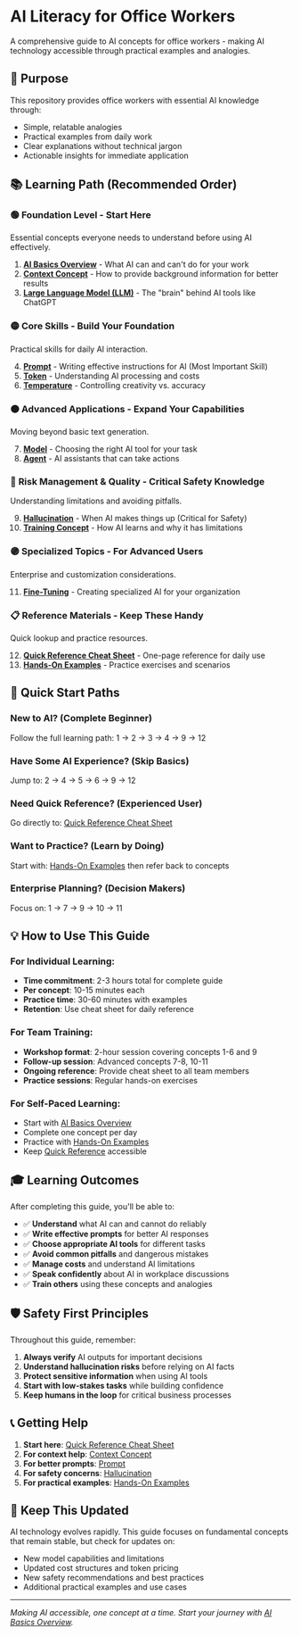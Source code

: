 # AI Literacy for Office Workers

A comprehensive guide to AI concepts for office workers - making AI technology accessible through practical examples and analogies.

## 🎯 Purpose

This repository provides office workers with essential AI knowledge through:
- Simple, relatable analogies
- Practical examples from daily work
- Clear explanations without technical jargon
- Actionable insights for immediate application

## 📚 Learning Path (Recommended Order)

### 🟢 **Foundation Level** - Start Here
Essential concepts everyone needs to understand before using AI effectively.

1. **[AI Basics Overview](./ai-basics-overview.md)** - What AI can and can't do for your work
2. **[Context Concept](./context-concept.md)** - How to provide background information for better results
3. **[Large Language Model (LLM)](./01-large-language-model.md)** - The "brain" behind AI tools like ChatGPT

### 🟡 **Core Skills** - Build Your Foundation
Practical skills for daily AI interaction.

4. **[Prompt](./04-prompt.md)** - Writing effective instructions for AI (Most Important Skill)
5. **[Token](./03-token.md)** - Understanding AI processing and costs
6. **[Temperature](./05-temperature.md)** - Controlling creativity vs. accuracy

### 🟠 **Advanced Applications** - Expand Your Capabilities
Moving beyond basic text generation.

7. **[Model](./02-model.md)** - Choosing the right AI tool for your task
8. **[Agent](./06-agent.md)** - AI assistants that can take actions

### 🔴 **Risk Management & Quality** - Critical Safety Knowledge
Understanding limitations and avoiding pitfalls.

9. **[Hallucination](./07-hallucination.md)** - When AI makes things up (Critical for Safety)
10. **[Training Concept](./training-concept.md)** - How AI learns and why it has limitations

### 🟣 **Specialized Topics** - For Advanced Users
Enterprise and customization considerations.

11. **[Fine-Tuning](./08-fine-tuning.md)** - Creating specialized AI for your organization

### 📋 **Reference Materials** - Keep These Handy
Quick lookup and practice resources.

12. **[Quick Reference Cheat Sheet](./quick-reference-cheat-sheet.md)** - One-page reference for daily use
13. **[Hands-On Examples](./hands-on-examples.md)** - Practice exercises and scenarios

## 🚀 Quick Start Paths

### **New to AI?** (Complete Beginner)
Follow the full learning path: 1 → 2 → 3 → 4 → 9 → 12

### **Have Some AI Experience?** (Skip Basics)
Jump to: 2 → 4 → 5 → 6 → 9 → 12

### **Need Quick Reference?** (Experienced User)
Go directly to: [Quick Reference Cheat Sheet](./quick-reference-cheat-sheet.md)

### **Want to Practice?** (Learn by Doing)
Start with: [Hands-On Examples](./hands-on-examples.md) then refer back to concepts

### **Enterprise Planning?** (Decision Makers)
Focus on: 1 → 7 → 9 → 10 → 11

## 💡 How to Use This Guide

### **For Individual Learning:**
- **Time commitment**: 2-3 hours total for complete guide
- **Per concept**: 10-15 minutes each
- **Practice time**: 30-60 minutes with examples
- **Retention**: Use cheat sheet for daily reference

### **For Team Training:**
- **Workshop format**: 2-hour session covering concepts 1-6 and 9
- **Follow-up session**: Advanced concepts 7-8, 10-11
- **Ongoing reference**: Provide cheat sheet to all team members
- **Practice sessions**: Regular hands-on exercises

### **For Self-Paced Learning:**
- Start with [AI Basics Overview](./ai-basics-overview.md)
- Complete one concept per day
- Practice with [Hands-On Examples](./hands-on-examples.md)
- Keep [Quick Reference](./quick-reference-cheat-sheet.md) accessible

## 🎓 Learning Outcomes

After completing this guide, you'll be able to:
- ✅ **Understand** what AI can and cannot do reliably
- ✅ **Write effective prompts** for better AI responses
- ✅ **Choose appropriate AI tools** for different tasks
- ✅ **Avoid common pitfalls** and dangerous mistakes
- ✅ **Manage costs** and understand AI limitations
- ✅ **Speak confidently** about AI in workplace discussions
- ✅ **Train others** using these concepts and analogies

## 🛡️ Safety First Principles

Throughout this guide, remember:
1. **Always verify** AI outputs for important decisions
2. **Understand hallucination risks** before relying on AI facts
3. **Protect sensitive information** when using AI tools
4. **Start with low-stakes tasks** while building confidence
5. **Keep humans in the loop** for critical business processes

## 📞 Getting Help

1. **Start here**: [Quick Reference Cheat Sheet](./quick-reference-cheat-sheet.md)
2. **For context help**: [Context Concept](./context-concept.md)
3. **For better prompts**: [Prompt](./04-prompt.md)
4. **For safety concerns**: [Hallucination](./07-hallucination.md)
5. **For practical examples**: [Hands-On Examples](./hands-on-examples.md)

## 🔄 Keep This Updated

AI technology evolves rapidly. This guide focuses on fundamental concepts that remain stable, but check for updates on:
- New model capabilities and limitations
- Updated cost structures and token pricing
- New safety recommendations and best practices
- Additional practical examples and use cases

---

*Making AI accessible, one concept at a time. Start your journey with [AI Basics Overview](./ai-basics-overview.md).*